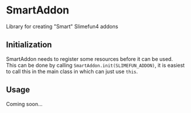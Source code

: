 # SmartAddon
Library for creating "Smart" Slimefun4 addons

## Initialization
SmartAddon needs to register some resources before it can be used. <br>
This can be done by calling `SmartAddon.init(SLIMEFUN_ADDON)`,  it is easiest to call this in the main class in which can just use `this`.

## Usage
Coming soon...
